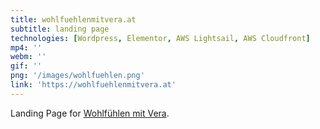 ```yaml
---
title: wohlfuehlenmitvera.at
subtitle: landing page
technologies: [Wordpress, Elementor, AWS Lightsail, AWS Cloudfront]
mp4: ''
webm: ''
gif: ''
png: '/images/wohlfuehlen.png'
link: 'https://wohlfuehlenmitvera.at'
---
```


Landing Page for [Wohlfühlen mit Vera](www.wohlfuehlenmitvera.com).